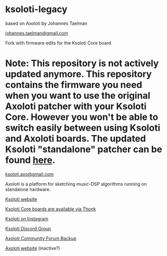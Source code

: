 # ksoloti-legacy

based on Axoloti by Johannes Taelman

johannes.taelman@gmail.com

Fork with firmware edits for the Ksoloti Core board

# Note: This repository is not actively updated anymore. This repository contains the firmware you need when you want to use the original Axoloti patcher with your Ksoloti Core. However you won't be able to switch easily between using Ksoloti and Axoloti boards. The updated Ksoloti "standalone" patcher can be found [here](https://github.com/ksoloti/ksoloti).

ksoloti.axo@gmail.com

Axoloti is a platform for sketching music-DSP algorithms running on standalone hardware.


[Ksoloti website](http://ksoloti.github.io)


[Ksoloti Core boards are available via Thonk](https://www.thonk.co.uk/shop/ksoloti-core-pcb)


[Ksoloti on Instagram](https://instagram.com/ksoloti.axo/)


[Ksoloti Discord Group](https://discord.com/invite/629kNnhj5R)


[Axoloti Community Forum Backup](https://sebiik.github.io/community.axoloti.com.backup/)


[Axoloti website](http://www.axoloti.com) (inactive?)


